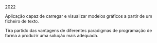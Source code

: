 2022


Aplicação capaz de carregar e visualizar modelos gráficos a partir de um ficheiro de texto.

Tira partido das vantagens de diferentes paradigmas de programação de forma a produzir uma solução mais adequada.
